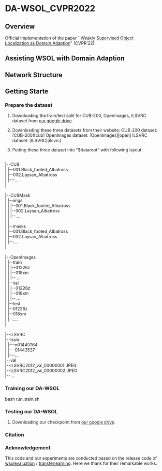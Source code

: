 # DA-WSOL_CVPR2022

## Overview
Official implementation of the paper  ``[Weakly Supervised Object Localization as Domain Adaption][paper_url]" (CVPR'22) 

## Assisting WSOL with Domain Adaption

## Network Structure

## Getting Starte

### Prepare the dataset

1. Downloading the train/test split for CUB-200, OpenImages, ILSVRC dataset from [our google drive][meta_url]. 

2. Dowinloading these three datasets from their website: 
     CUB-200 dataset: [CUB-200][cub]
     OpenImages dataset: [OpenImages][open]
     ILSVRC dataset: [ILSVRC][ilsvrc]

3. Putting these three dataset into "$dataroot" with following layout:

<br/>|--CUB 
<br/>|    |--001.Black_footed_Albatross
<br/>|    |--002.Laysan_Albatross
<br/>|    |---....
<br/>|    
<br/>|--CUBMask
<br/>|    |--imgs
<br/>|    |  |--001.Black_footed_Albatross
<br/>|    |  |--002.Laysan_Albatross
<br/>|    |  |--....
<br/>|    |
<br/>|    |--masks
<br/>|       |--001.Black_footed_Albatross
<br/>|       |--002.Laysan_Albatross
<br/>|       |--....
<br/>|  
<br/>|--OpenImages
<br/>|   |--train
<br/>|   |   |--01226z
<br/>|   |   |--018xm
<br/>|   |   |--....
<br/>|   |--val
<br/>|   |   |--01226z
<br/>|   |   |--018xm
<br/>|   |   |--....
<br/>|   |--test
<br/>|       |--01226z
<br/>|       |--018xm
<br/>|       |--....
<br/>|   
<br/>|--ILSVRC
<br/>    |--train
<br/>    |   |---n01440764
<br/>    |   |---01443537
<br/>    |   |---...
<br/>    |--val
<br/>        |--ILSVRC2012_val_00000001.JPEG
<br/>        |--ILSVRC2012_val_00000002.JPEG
<br/>        |--....

### Training our DA-WSOL

bash run_train.sh

### Testing our DA-WSOL

1. Downloading our checkpoint from [our google drive][checkpoint_url]. 


### Citation


### Acknowledgement
This code and our experiments are conducted based on the release code of [wsolevaluation][EVAL_url] / [transferlearning][tl_url]. Here we thank for their remarkable works.

[EVAL_url]: https://github.com/clovaai/wsolevaluation
[tl_url]: https://github.com/jindongwang/transferlearning


[paper_url]: https://arxiv.org/abs/2203.01714
[checkpoint_url]: https://drive.google.com/drive/folders/1NLrTq8kllz46ESfBSWJFZ638PKPDXLQ1?usp=sharing
[meta_url]: https://drive.google.com/drive/folders/1xQAjoLyD96vRd6OSF72TAGDdGOLVJ0yE?usp=sharing

